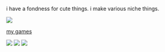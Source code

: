 i have a fondness for cute things. i make various niche things.  
  
[![](https://ophanimkei.com/)](https://ophanimkei.com/images/banner3.webp)  
  
[my games](https://ophanimkei.itch.io/) 

[![](https://ophanimkei.com/images/omma_button.png)](https://ophanimkei.com/images/omma_button.png) [![](https://ophanimkei.com/images/meatgirl_button.png)](https://ophanimkei.itch.io/meat-girl) [![](https://ophanimkei.com/images/omma_button.png)](https://ophanimkei.com/images/omma_button.png)


<!--
**malakhims/malakhims** is a ✨ _special_ ✨ repository because its `README.md` (this file) appears on your GitHub profile.

Here are some ideas to get you started:

- 🔭 I’m currently working on ...
- 🌱 I’m currently learning ...
- 👯 I’m looking to collaborate on ...
- 🤔 I’m looking for help with ...
- 💬 Ask me about ...
- 📫 How to reach me: ...
- 😄 Pronouns: ...
- ⚡ Fun fact: ...
-->
